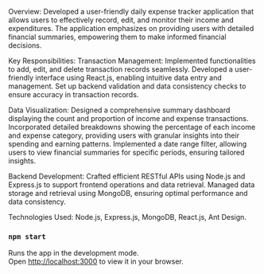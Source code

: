 Overview: Developed a user-friendly daily expense tracker application that allows users to effectively record, edit, and monitor their income and expenditures. The application emphasizes on providing users with detailed financial summaries, empowering them to make informed financial decisions.

Key Responsibilities:
Transaction Management: Implemented functionalities to add, edit, and delete transaction records seamlessly. Developed a user-friendly interface using React.js, enabling intuitive data entry and management. Set up backend validation and data consistency checks to ensure accuracy in transaction records.

Data Visualization: Designed a comprehensive summary dashboard displaying the count and proportion of income and expense transactions. Incorporated detailed breakdowns showing the percentage of each income and expense category, providing users with granular insights into their spending and earning patterns. Implemented a date range filter, allowing users to view financial summaries for specific periods, ensuring tailored insights.

Backend Development: Crafted efficient RESTful APIs using Node.js and Express.js to support frontend operations and data retrieval. Managed data storage and retrieval using MongoDB, ensuring optimal performance and data consistency.

Technologies Used: Node.js, Express.js, MongoDB, React.js, Ant Design.

### `npm start`

Runs the app in the development mode.\
Open [http://localhost:3000](http://localhost:3000) to view it in your browser.
